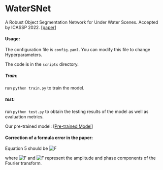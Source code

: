 # WaterSNet

A Robust Object Segmentation Network for Under Water Scenes. Accepted by ICASSP 2022. [[paper](https://ieeexplore.ieee.org/document/9746176)]

#### Usage:

The configuration file is ```config.yaml```. You can modify this file to change Hyperparameters. 

The code is in the ```scripts``` directory.

##### Train:

run ```python train.py``` to train the model.

##### test:

run ```python test.py``` to obtain the testing results of the model as well as evaluation metrics.

Our pre-trained model: [[Pre-trained Model](https://github.com/ruizhechen/WaterSNet/releases/download/Pre-trained/pretrained_model.pth)]

#### Correction of a formula error in the paper:

Equation 5 should be ![F](http://latex.codecogs.com/svg.latex?A_2=\mathcal{F}^{-1}([M_{\beta}\otimes\mathcal{F}^{A}(A^{'}_{1})\oplus(1-M_{\beta})\otimes\mathcal{F}^{A}(A_{1}),\mathcal{F}^{P}(A_{1})]))

where ![F](http://latex.codecogs.com/svg.latex?\mathcal{F}^{A}) and ![F](http://latex.codecogs.com/svg.latex?\mathcal{F}^{P}) represent the amplitude and phase components of the Fourier transform.
